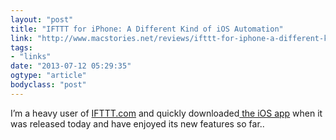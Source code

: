 ```yaml
---
layout: "post"
title: "IFTTT for iPhone: A Different Kind of iOS Automation"
link: "http://www.macstories.net/reviews/ifttt-for-iphone-a-different-kind-of-ios-automation/"
tags: 
- "links"
date: "2013-07-12 05:29:35"
ogtype: "article"
bodyclass: "post"
---
```


I’m a heavy user of [IFTTT.com](http://ifttt.com) and quickly downloaded[ the iOS app](https://itunes.apple.com/us/app/ifttt/id660944635?ls=1&mt=8) when it was released today and have enjoyed its new features so far..